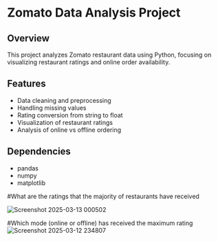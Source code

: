 # Zomato Data Analysis Project

## Overview
This project analyzes Zomato restaurant data using Python, focusing on visualizing restaurant ratings and online order availability.

## Features
- Data cleaning and preprocessing
- Handling missing values
- Rating conversion from string to float
- Visualization of restaurant ratings
- Analysis of online vs offline ordering

## Dependencies
- pandas
- numpy 
- matplotlib


#What are the ratings that the majority of restaurants have received

![Screenshot 2025-03-13 000502](https://github.com/user-attachments/assets/50f3fe56-4b93-4b77-9382-63d549edf30e)

#Which mode (online or offline) has received the maximum rating
![Screenshot 2025-03-12 234807](https://github.com/user-attachments/assets/8857c632-d24e-43a2-be4b-fac06199d908)

